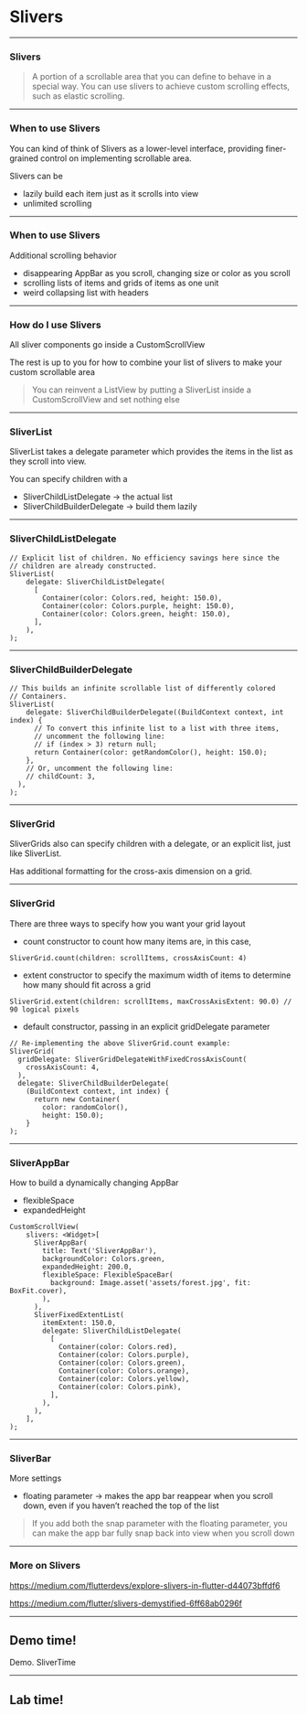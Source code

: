 # Slivers

---
### Slivers

> A portion of a scrollable area that you can define to behave in a special way. You can use slivers to achieve custom scrolling effects, such as elastic scrolling.

---
### When to use Slivers
You can kind of think of Slivers as a lower-level interface, providing finer-grained control on implementing scrollable area. 

Slivers can be 
- lazily build each item just as it scrolls into view
- unlimited scrolling

---
### When to use Slivers
Additional scrolling behavior
- disappearing AppBar as you scroll, changing size or color as you scroll
- scrolling lists of items and grids of items as one unit
- weird collapsing list with headers 

---
### How do I use Slivers
All sliver components go inside a CustomScrollView 

The rest is up to you for how to combine your list of slivers to make your custom scrollable area

> You can reinvent a ListView by putting a SliverList inside a CustomScrollView and set nothing else

---
### SliverList
SliverList takes a delegate parameter which provides the items in the list as they scroll into view. 

You can specify children with a 
- SliverChildListDelegate -> the actual list
- SliverChildBuilderDelegate -> build them lazily 

---
### SliverChildListDelegate
```
// Explicit list of children. No efficiency savings here since the
// children are already constructed.
SliverList(
    delegate: SliverChildListDelegate(
      [
        Container(color: Colors.red, height: 150.0),
        Container(color: Colors.purple, height: 150.0),
        Container(color: Colors.green, height: 150.0),
      ],
    ),
);
```

---
### SliverChildBuilderDelegate
```
// This builds an infinite scrollable list of differently colored 
// Containers.
SliverList(
    delegate: SliverChildBuilderDelegate((BuildContext context, int index) {
      // To convert this infinite list to a list with three items,
      // uncomment the following line:
      // if (index > 3) return null;
      return Container(color: getRandomColor(), height: 150.0);
    },
    // Or, uncomment the following line:
    // childCount: 3,
  ),
);
```

---
### SliverGrid
SliverGrids also can specify children with a delegate, or an explicit list, just like SliverList. 

Has additional formatting for the cross-axis dimension on a grid.

---
### SliverGrid

There are three ways to specify how you want your grid layout
- count constructor to count how many items are, in this case, 
```
SliverGrid.count(children: scrollItems, crossAxisCount: 4)
```
- extent constructor to specify the maximum width of items to determine how many should fit across a grid
```
SliverGrid.extent(children: scrollItems, maxCrossAxisExtent: 90.0) // 90 logical pixels
```
- default constructor, passing in an explicit gridDelegate parameter
```
// Re-implementing the above SliverGrid.count example:
SliverGrid(
  gridDelegate: SliverGridDelegateWithFixedCrossAxisCount(
    crossAxisCount: 4,
  ),
  delegate: SliverChildBuilderDelegate(
    (BuildContext context, int index) {
      return new Container(
        color: randomColor(),
        height: 150.0);
    }
);
```

---
### SliverAppBar
How to build a dynamically changing AppBar

- flexibleSpace  
- expandedHeight 

```
CustomScrollView(
    slivers: <Widget>[
      SliverAppBar(
        title: Text('SliverAppBar'),
        backgroundColor: Colors.green,
        expandedHeight: 200.0,
        flexibleSpace: FlexibleSpaceBar(
          background: Image.asset('assets/forest.jpg', fit: BoxFit.cover),
        ),
      ),
      SliverFixedExtentList(
        itemExtent: 150.0,
        delegate: SliverChildListDelegate(
          [
            Container(color: Colors.red),
            Container(color: Colors.purple),
            Container(color: Colors.green),
            Container(color: Colors.orange),
            Container(color: Colors.yellow),
            Container(color: Colors.pink),
          ],
        ),
      ),
    ],
);
```

---
### SliverBar
More settings

- floating parameter -> makes the app bar reappear when you scroll down, even if you haven’t reached the top of the list

> If you add both the snap parameter with the floating parameter, you can make the app bar fully snap back into view when you scroll down

---
### More on Slivers
https://medium.com/flutterdevs/explore-slivers-in-flutter-d44073bffdf6

https://medium.com/flutter/slivers-demystified-6ff68ab0296f

---
<!-- .slide: data-background="url('images/demo.jpg')" --> 
<!-- .slide: class="lab" -->
## Demo time!
Demo. SliverTime

---
<!-- .slide: data-background="url('images/lab2.jpg')" --> 
<!-- .slide: class="lab" -->
## Lab time!